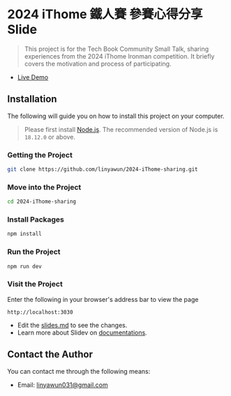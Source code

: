 # 2024 iThome 鐵人賽 參賽心得分享 Slide
> This project is for the Tech Book Community Small Talk, sharing experiences from the 2024 iThome Ironman competition. It briefly covers the motivation and process of participating.

- [Live Demo](https://linyawun.github.io/2024-iThome-sharing/1)

## Installation
The following will guide you on how to install this project on your computer.
> Please first install [Node.js](https://nodejs.org/en/download). The recommended version of Node.js is `18.12.0` or above.
### Getting the Project
```bash
git clone https://github.com/linyawun/2024-iThome-sharing.git
```
### Move into the Project
```bash
cd 2024-iThome-sharing
```
### Install Packages
```bash
npm install
```
### Run the Project
```bash
npm run dev
```
### Visit the Project
Enter the following in your browser's address bar to view the page
```
http://localhost:3030
```

- Edit the [slides.md](./slides.md) to see the changes.
- Learn more about Slidev on [documentations](https://sli.dev/).

## Contact the Author
You can contact me through the following means:
- Email: linyawun031@gmail.com
